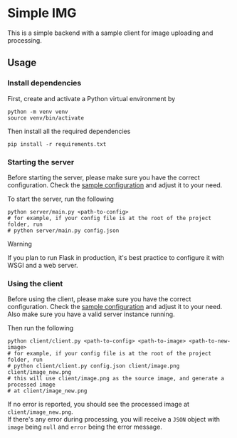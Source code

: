 # Simple IMG
This is a simple backend with a sample client for image uploading and processing.

## Usage

### Install dependencies
First, create and activate a Python virtual environment by
```shell
python -m venv venv
source venv/bin/activate
```
Then install all the required dependencies
```shell
pip install -r requirements.txt
```

### Starting the server
Before starting the server, please make sure you have the correct configuration. Check the [sample configuration](https://github.com/caesarw/simple-img/blob/master/server/config.json) and adjust it to your need.   

To start the server, run the following
```shell
python server/main.py <path-to-config>
# for example, if your config file is at the root of the project folder, run
# python server/main.py config.json
```

> [!WARNING] 
> If you plan to run Flask in production, it's best practice to configure it with WSGI and a web server.  

### Using the client
Before using the client, please make sure you have the correct configuration. Check the [sample configuration](https://github.com/caesarw/simple-img/blob/master/client/config.json) and adjust it to your need. 
Also make sure you have a valid server instance running.  

Then run the following
```shell
python client/client.py <path-to-config> <path-to-image> <path-to-new-image>
# for example, if your config file is at the root of the project folder, run
# python client/client.py config.json client/image.png client/image_new.png 
# this will use client/image.png as the source image, and generate a processed image
# at client/image_new.png
```
If no error is reported, you should see the processed image at `client/image_new.png`.  
If there's any error during processing, you will receive a `JSON` object with `image` being `null` and `error` being the error message.  